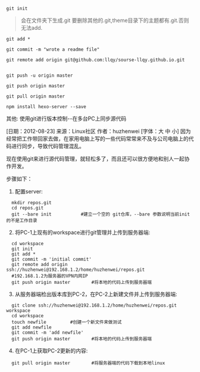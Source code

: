 ```
git init
```

>会在文件夹下生成.git
要删除其他的.git,theme目录下的主题都有.git.否则无法add.

```
git add *

git commit -m "wrote a readme file"

git remote add origin git@github.com:llqy/sourse-llqy.github.io.git


git push -u origin master

git push origin master

git pull origin master

npm install hexo-server --save
```


其他:
使用git进行版本控制--在多台PC上同步源代码

[日期：2012-08-23]	来源：Linux社区  作者：huzhenwei	[字体：大 中 小]
因为经常把工作带回家去做，在家用电脑上写的一些代码常常来不及与公司电脑上的代码进行同步，导致代码管理混乱。

现在使用git来进行源代码管理，就轻松多了，而且还可以很方便地和别人一起协作开发。

步骤如下：

1. 配置server:
```
  mkdir repos.git
  cd repos.git
  git --bare init           #建立一个空的 git仓库，--bare 参数说明当前init 的不是工作目录
```

2. 将PC-1上现有的workspace进行git管理并上传到服务器端:

```
  cd workspace
  git init
  git add *
  git commit -m 'initial commit'
  git remote add origin ssh://huzhenwei@192.168.1.2/home/huzhenwei/repos.git 
  #192.168.1.2为服务器的VPN内网IP
  git push origin master        #将本地的代码上传到服务器端
```

3. 从服务器端检出版本库到PC-2，在PC-2上新建文件并上传到服务器端:
```
  git clone ssh://huzhenwei@192.168.1.2/home/huzhenwei/repos.git workspace
  cd workspace
  touch newfile         #创建一个新文件来做测试
  git add newfile
  git commit -m 'add newfile'
  git push origin master        #将本地的代码上传到服务器端
```
4. 在PC-1上获取PC-2更新的内容:
```
  git pull origin master        #将服务器端的代码下载到本地linux
```